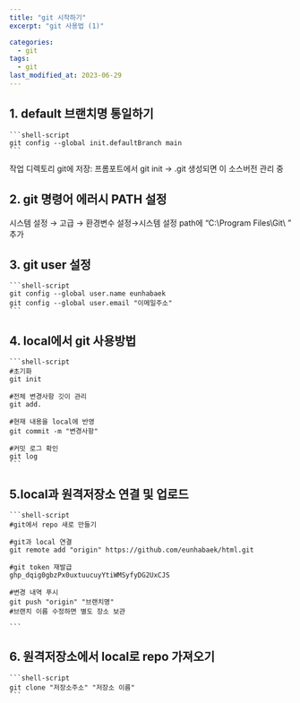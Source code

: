 ```yaml
---
title: "git 시작하기"
excerpt: "git 사용법 (1)"

categories:
  - git
tags:
  - git
last_modified_at: 2023-06-29
--- 
```


## 1. default 브랜치명 통일하기 ##

    ```shell-script
    git config --global init.defaultBranch main
    ```
작업 디렉토리 git에 저장: 프롬포트에서  git init  → .git 생성되면 이 소스버전 관리 중

## 2. git 명령어 에러시 PATH 설정 ##

시스템 설정 → 고급 → 환경변수 설정→시스템 설정 path에 “C:\Program Files\Git\ ” 추가

## 3. git user 설정 ##

    ```shell-script
    git config --global user.name eunhabaek
    git config --global user.email "이메일주소"
    ```

## 4. local에서 git 사용방법 ##

    ```shell-script
    #초기화
    git init

    #전체 변경사항 깃이 관리
    git add.

    #현재 내용을 local에 반영
    git commit -m "변경사항"

    #커밋 로그 확인
    git log
    ```

## 5.local과 원격저장소 연결 및 업로드 ##

    ```shell-script
    #git에서 repo 새로 만들기

    #git과 local 연결
    git remote add "origin" https://github.com/eunhabaek/html.git
        
    #git token 재발급
    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

    #변경 내역 푸시
    git push "origin" "브랜치명"
    #브랜치 이름 수정하면 별도 장소 보관

    ```
## 6. 원격저장소에서 local로 repo 가져오기 ##

    ```shell-script
    git clone "저장소주소" "저장소 이름"
    ```